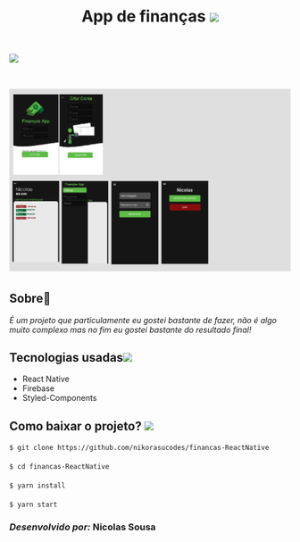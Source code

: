<h1 align="center">App de finanças <img src="https://emoji.gg/assets/emoji/2254-pepe-flex.gif" width="30">
</h1>

<h1>
<img src="src/img/resultado.gif">
</h1>

<h1>
<img src="src/img/projeto.jpg">
</h1>

## **Sobre**📄

_É um projeto que particulamente eu gostei bastante de fazer, não é algo muito complexo mas no fim eu gostei bastante do resultado final!_

## **Tecnologias usadas**<img src="https://camo.githubusercontent.com/63371d36886ee658f5a97401f393e1ab1684b2fd3de674b8f5efc7d410b2a3d0/68747470733a2f2f6d656469612e67697068792e636f6d2f6d656469612f57556c706c634d704f43456d5447427442572f67697068792e676966" width="30">

- React Native
- Firebase
- Styled-Components

## **Como baixar o projeto?** <img src="https://emoji.gg/assets/emoji/6411-t-omato-think.png" width="20">


```bash
$ git clone https://github.com/nikorasucodes/financas-ReactNative

$ cd financas-ReactNative

$ yarn install

$ yarn start
```

### _Desenvolvido por:_ **Nicolas Sousa**
